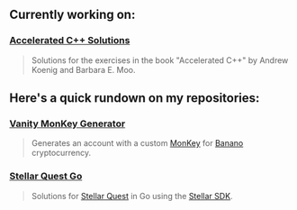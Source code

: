 ## Currently working on:

### [Accelerated C++ Solutions](https://github.com/altugbakan/accelerated-cpp-solutions)
> Solutions for the exercises in the book "Accelerated C++" by Andrew Koenig and Barbara E. Moo.

## Here's a quick rundown on my repositories:

### [Vanity MonKey Generator](https://github.com/altugbakan/vanity-monkey-generator)
> Generates an account with a custom [MonKey](https://monkey.banano.cc/) for [Banano](https://banano.cc/) cryptocurrency.

### [Stellar Quest Go](https://github.com/altugbakan/stellar-quest-go)
> Solutions for [Stellar Quest](https://quest.stellar.org/) in Go using the [Stellar SDK](https://github.com/stellar/go).
